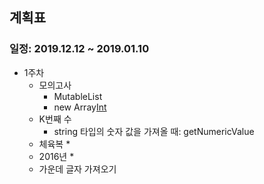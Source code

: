 ## 계획표

### 일정: 2019.12.12 ~ 2019.01.10

* 1주차
    * 모의고사
        * MutableList
        * new Array[Int]()
    * K번째 수
        * string 타입의 숫자 값을 가져올 때: getNumericValue
    * 체육복
        *
    * 2016년
        *
    * 가운데 글자 가져오기

